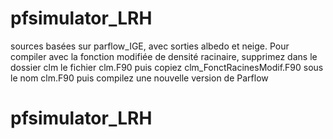 # pfsimulator_LRH

sources basées sur parflow_IGE, avec sorties albedo et neige.
Pour compiler avec la fonction modifiée de densité racinaire, supprimez dans le dossier clm le fichier clm.F90 puis copiez clm_FonctRacinesModif.F90 sous le nom clm.F90 puis compilez une nouvelle version de Parflow
# pfsimulator_LRH

